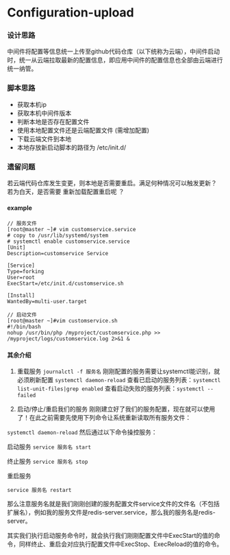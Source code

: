 # Configuration-upload


### 设计思路 
  
  中间件将配置等信息统一上传至github代码仓库（以下统称为云端），中间件启动时，统一从云端拉取最新的配置信息，即应用中间件的配置信息也全部由云端进行统一纳管。
  
### 脚本思路

- 获取本机ip
- 获取本机中间件版本
- 判断本地是否存在配置文件
- 使用本地配置文件还是云端配置文件   (需增加配置)
- 下载云端文件到本地
- 本地存放新启动脚本的路径为 /etc/init.d/
  
### 遗留问题
  
  若云端代码仓库发生变更，则本地是否需要重启。满足何种情况可以触发更新？
  若为白天，是否需要 重新加载配置重启呢 ？

#### example
```
// 服务文件 
[root@master ~]# vim customservice.service
# copy to /usr/lib/systemd/system
# systemctl enable customservice.service
[Unit]
Description=customservice Service

[Service]
Type=forking
User=root
ExecStart=/etc/init.d/customservice.sh

[Install]
WantedBy=multi-user.target
```

``` 
// 启动文件
[root@master ~]#vim customservice.sh
#!/bin/bash
nohup /usr/bin/php /myproject/customservice.php >> /myproject/logs/customservice.log 2>&1 &
```


#### 其余介绍
1. 重载服务
`journalctl -f 服务名`
刚刚配置的服务需要让systemctl能识别，就必须刷新配置
`systemctl daemon-reload`
查看已启动的服务列表：`systemctl list-unit-files|grep enabled`
查看启动失败的服务列表：`systemctl --failed`

2. 启动/停止/重启我们的服务
刚刚建立好了我们的服务配置，现在就可以使用了！在此之前需要先使用下列命令让系统重新读取所有服务文件：

`systemctl daemon-reload`
然后通过以下命令操控服务：

启动服务
`service 服务名 start`

终止服务
`service 服务名 stop`

重启服务

`service 服务名 restart`

那么注意服务名就是我们刚刚创建的服务配置文件service文件的文件名（不包括扩展名），例如我的服务文件是redis-server.service，那么我的服务名是redis-server。

其实我们执行启动服务命令时，就会执行我们刚刚配置文件中ExecStart的值的命令，同样终止、重启会对应执行配置文件中ExecStop、ExecReload的值的命令。
```
